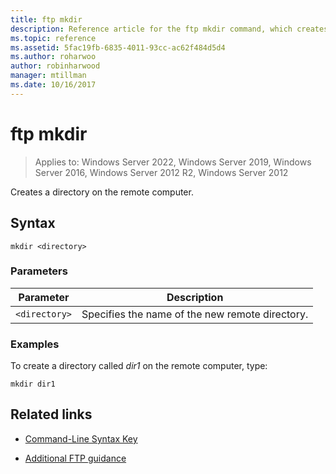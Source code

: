 ```yaml
---
title: ftp mkdir
description: Reference article for the ftp mkdir command, which creates a directory on the remote computer.
ms.topic: reference
ms.assetid: 5fac19fb-6835-4011-93cc-ac62f484d5d4
ms.author: roharwoo
author: robinharwood
manager: mtillman
ms.date: 10/16/2017
---
```


# ftp mkdir

>Applies to: Windows Server 2022, Windows Server 2019, Windows Server 2016, Windows Server 2012 R2, Windows Server 2012

Creates a directory on the remote computer.

## Syntax

```
mkdir <directory>
```

### Parameters

| Parameter | Description |
| --------- | ----------- |
| `<directory>` | Specifies the name of the new remote directory. |

### Examples

To create a directory called *dir1* on the remote computer, type:

```
mkdir dir1
```

## Related links

- [Command-Line Syntax Key](command-line-syntax-key.md)

- [Additional FTP guidance](/previous-versions/orphan-topics/ws.10/cc756013(v=ws.10))
